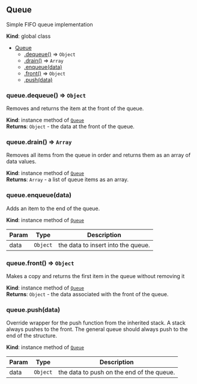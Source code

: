 <a name="Queue"></a>

## Queue
Simple FIFO queue implementation

**Kind**: global class  

* [Queue](#Queue)
    * [.dequeue()](#Queue+dequeue) ⇒ <code>Object</code>
    * [.drain()](#Queue+drain) ⇒ <code>Array</code>
    * [.enqueue(data)](#Queue+enqueue)
    * [.front()](#Queue+front) ⇒ <code>Object</code>
    * [.push(data)](#Queue+push)

<a name="Queue+dequeue"></a>

### queue.dequeue() ⇒ <code>Object</code>
Removes and returns the item at the front of the queue.

**Kind**: instance method of <code>[Queue](#Queue)</code>  
**Returns**: <code>Object</code> - the data at the front of the queue.  
<a name="Queue+drain"></a>

### queue.drain() ⇒ <code>Array</code>
Removes all items from the queue in order and returns them as an
array of data values.

**Kind**: instance method of <code>[Queue](#Queue)</code>  
**Returns**: <code>Array</code> - a list of queue items as an array.  
<a name="Queue+enqueue"></a>

### queue.enqueue(data)
Adds an item to the end of the queue.

**Kind**: instance method of <code>[Queue](#Queue)</code>  

| Param | Type | Description |
| --- | --- | --- |
| data | <code>Object</code> | the data to insert into the queue. |

<a name="Queue+front"></a>

### queue.front() ⇒ <code>Object</code>
Makes a copy and returns the first item in the queue without removing it

**Kind**: instance method of <code>[Queue](#Queue)</code>  
**Returns**: <code>Object</code> - the data associated with the front of the queue.  
<a name="Queue+push"></a>

### queue.push(data)
Override wrapper for the push function from the inherited stack.  A
stack always pushes to the front.  The general queue should always push
to the end of the structure.

**Kind**: instance method of <code>[Queue](#Queue)</code>  

| Param | Type | Description |
| --- | --- | --- |
| data | <code>Object</code> | the data to push on the end of the queue. |

